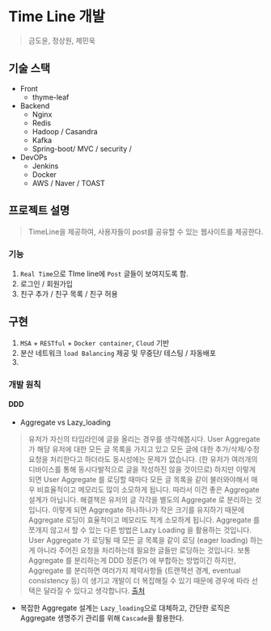 # Time Line 개발

> 금도윤, 정상원, 제민욱

## 기술 스택

- Front
  - thyme-leaf
- Backend
  - Nginx
  - Redis
  - Hadoop / Casandra
  - Kafka
  - Spring-boot/ MVC / security / 
- DevOPs
  - Jenkins
  - Docker
  - AWS / Naver / TOAST



## 프로젝트 설명

>  TimeLine을 제공하여, 사용자들이 post를 공유할 수 있는 웹사이트를 제공한다.



### 기능

1. `Real Time`으로 TIme line에 `Post` 글들이 보여지도록 함.
2. 로그인 / 회원가입
3. 친구 추가 / 친구 목록 / 친구 허용

## 구현

1. `MSA` + `RESTful` + `Docker container`, `Cloud` 기반
2. 분산 네트워크 `load Balancing` 제공 및 무중단/ 테스팅 / 자동배포
3. 

### 개발 원칙


#### DDD


- Aggregate vs Lazy_loading
> 유저가 자신의 타임라인에 글을 올리는 경우를 생각해봅시다. User Aggregate 가 해당 유저에 대한 모든 글 목록을 가지고 있고 모든 글에 대한 추가/삭제/수정 요청을 처리한다고 하더라도 동시성에는 문제가 없습니다. (한 유저가 여러개의 디바이스를 통해 동시다발적으로 글을 작성하진 않을 것이므로) 하지만 이렇게 되면 User Aggregate 를 로딩할 때마다 모든 글 목록을 같이 불러와야해서 매우 비효율적이고 메모리도 많이 소모하게 됩니다. 따라서 이건 좋은 Aggregate 설계가 아닙니다. 해결책은 유저의 글 각각을 별도의 Aggregate 로 분리하는 것입니다. 이렇게 되면 Aggregate 하나하나가 작은 크기를 유지하기 때문에 Aggregate 로딩이 효율적이고 메모리도 적게 소모하게 됩니다. Aggregate 를 쪼개지 않고서 할 수 있는 다른 방법은 Lazy Loading 을 활용하는 것입니다. User Aggregate 가 로딩될 때 모든 글 목록을 같이 로딩 (eager loading) 하는게 아니라 주어진 요청을 처리하는데 필요한 글들만 로딩하는 것입니다. 보통 Aggregate 를 분리하는게 DDD 정론(?) 에 부합하는 방법이긴 하지만, Aggregate 를 분리하면 여러가지 제약사항들 (트랜잭션 경계, eventual consistency 등) 이 생기고 개발이 더 복잡해질 수 있기 때문에 경우에 따라 선택은 달라질 수 있다고 생각합니다. [출처](https://www.secmem.org/blog/2020/02/19/ddd-aggregate-pattern/)

- 복잡한 Aggregate 설계는 `Lazy_loading`으로 대체하고, 간단한 로직은 Aggregate 생명주기 관리를 위해 `Cascade`을 활용한다.